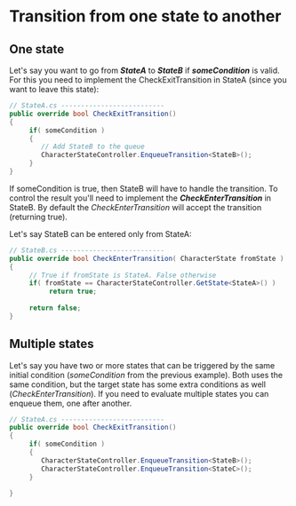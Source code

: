 # Transition from one state to another

## One state

Let's say you want to go from _**StateA**_ to _**StateB**_ if _**someCondition**_ is valid. For this you need to implement the CheckExitTransition in StateA \(since you want to leave this state\):

```csharp
// StateA.cs --------------------------        
public override bool CheckExitTransition()
{
     if( someCondition )
     {
        // Add StateB to the queue
        CharacterStateController.EnqueueTransition<StateB>(); 
     }     
}
```

If someCondition is true, then StateB will have to handle the transition. To control the result you'll need to implement the _**CheckEnterTransition**_ in StateB. By default the _CheckEnterTransition_ will accept the transition \(returning true\).

Let's say StateB can be entered only from StateA:

```csharp
// StateB.cs --------------------------        
public override bool CheckEnterTransition( CharacterState fromState )
{
     // True if fromState is StateA. False otherwise
     if( fromState == CharacterStateController.GetState<StateA>() )
          return true;
     
     return false; 
}
```

## Multiple states

Let's say you have two or more states that can be triggered by the same initial condition \(_someCondition_ from the previous example\). Both uses the same condition, but the target state has some extra conditions as well \(_CheckEnterTransition_\). If you need to evaluate multiple states you can enqueue them, one after another.

```csharp
// StateA.cs --------------------------        
public override bool CheckExitTransition()
{
     if( someCondition )
     {        
        CharacterStateController.EnqueueTransition<StateB>(); 
        CharacterStateController.EnqueueTransition<StateC>();
     }
     
}
```



